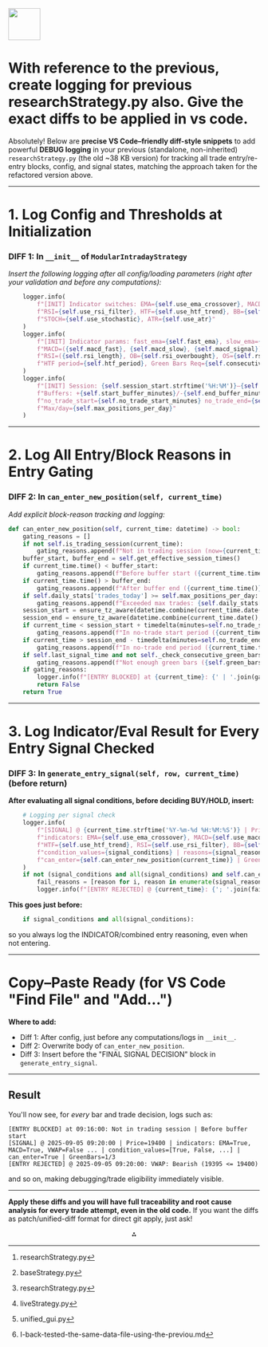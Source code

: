 <img src="https://r2cdn.perplexity.ai/pplx-full-logo-primary-dark%402x.png" style="height:64px;margin-right:32px"/>

# With reference to the previous, create logging for previous researchStrategy.py also. Give the exact diffs to be applied in vs code.

Absolutely! Below are **precise VS Code–friendly diff-style snippets** to add powerful **DEBUG logging** in your previous (standalone, non-inherited) `researchStrategy.py` (the old ~38 KB version) for tracking all trade entry/re-entry blocks, config, and signal states, matching the approach taken for the refactored version above.

***

# 1. **Log Config and Thresholds at Initialization**

### **DIFF 1: In `__init__` of `ModularIntradayStrategy`**

_Insert the following logging after all config/loading parameters (right after your validation and before any computations):_

```python
    logger.info(
        f"[INIT] Indicator switches: EMA={self.use_ema_crossover}, MACD={self.use_macd}, VWAP={self.use_vwap}, "
        f"RSI={self.use_rsi_filter}, HTF={self.use_htf_trend}, BB={self.use_bollinger_bands}, "
        f"STOCH={self.use_stochastic}, ATR={self.use_atr}"
    )
    logger.info(
        f"[INIT] Indicator params: fast_ema={self.fast_ema}, slow_ema={self.slow_ema}, "
        f"MACD=({self.macd_fast}, {self.macd_slow}, {self.macd_signal}), "
        f"RSI=({self.rsi_length}, OB={self.rsi_overbought}, OS={self.rsi_oversold}), "
        f"HTF period={self.htf_period}, Green Bars Req={self.consecutive_green_bars_required}"
    )
    logger.info(
        f"[INIT] Session: {self.session_start.strftime('%H:%M')}–{self.session_end.strftime('%H:%M')}, "
        f"Buffers: +{self.start_buffer_minutes}/-{self.end_buffer_minutes}, "
        f"no_trade_start={self.no_trade_start_minutes} no_trade_end={self.no_trade_end_minutes}, "
        f"Max/day={self.max_positions_per_day}"
    )
```


***

# 2. **Log All Entry/Block Reasons in Entry Gating**

### **DIFF 2: In `can_enter_new_position(self, current_time)`**

_Add explicit block-reason tracking and logging:_

```python
def can_enter_new_position(self, current_time: datetime) -> bool:
    gating_reasons = []
    if not self.is_trading_session(current_time):
        gating_reasons.append(f"Not in trading session (now={current_time.time()}, allowed={self.session_start}-{self.session_end})")
    buffer_start, buffer_end = self.get_effective_session_times()
    if current_time.time() < buffer_start:
        gating_reasons.append(f"Before buffer start ({current_time.time()} < {buffer_start})")
    if current_time.time() > buffer_end:
        gating_reasons.append(f"After buffer end ({current_time.time()} > {buffer_end})")
    if self.daily_stats['trades_today'] >= self.max_positions_per_day:
        gating_reasons.append(f"Exceeded max trades: {self.daily_stats['trades_today']} >= {self.max_positions_per_day}")
    session_start = ensure_tz_aware(datetime.combine(current_time.date(), self.session_start), current_time.tzinfo)
    session_end = ensure_tz_aware(datetime.combine(current_time.date(), self.session_end), current_time.tzinfo)
    if current_time < session_start + timedelta(minutes=self.no_trade_start_minutes):
        gating_reasons.append(f"In no-trade start period ({current_time.time()} < {session_start.time()} + {self.no_trade_start_minutes}m)")
    if current_time > session_end - timedelta(minutes=self.no_trade_end_minutes):
        gating_reasons.append(f"In no-trade end period ({current_time.time()} > {session_end.time()} - {self.no_trade_end_minutes}m)")
    if self.last_signal_time and not self._check_consecutive_green_bars():
        gating_reasons.append(f"Not enough green bars ({self.green_bars_count} < {self.consecutive_green_bars_required})")
    if gating_reasons:
        logger.info(f"[ENTRY BLOCKED] at {current_time}: {' | '.join(gating_reasons)}")
        return False
    return True
```


***

# 3. **Log Indicator/Eval Result for Every Entry Signal Checked**

### **DIFF 3: In `generate_entry_signal(self, row, current_time)` (before return)**

**After evaluating all signal conditions, before deciding BUY/HOLD, insert:**

```python
    # Logging per signal check
    logger.info(
        f"[SIGNAL] @ {current_time.strftime('%Y-%m-%d %H:%M:%S')} | Price={row.get('close', None)} | "
        f"indicators: EMA={self.use_ema_crossover}, MACD={self.use_macd}, VWAP={self.use_vwap}, "
        f"HTF={self.use_htf_trend}, RSI={self.use_rsi_filter}, BB={self.use_bollinger_bands} | "
        f"condition_values={signal_conditions} | reasons={signal_reasons} | "
        f"can_enter={self.can_enter_new_position(current_time)} | GreenBars={self.green_bars_count}/{self.consecutive_green_bars_required}"
    )
    if not (signal_conditions and all(signal_conditions) and self.can_enter_new_position(current_time)):
        fail_reasons = [reason for i, reason in enumerate(signal_reasons) if i < len(signal_conditions) and not signal_conditions[i]]
        logger.info(f"[ENTRY REJECTED] @ {current_time}: {'; '.join(fail_reasons)}")
```

**This goes just before:**

```python
    if signal_conditions and all(signal_conditions):
```

so you always log the INDICATOR/combined entry reasoning, even when not entering.

***

# **Copy–Paste Ready** (for VS Code "Find File" and "Add...")

**Where to add:**

- Diff 1: After config, just before any computations/logs in `__init__`.
- Diff 2: Overwrite body of `can_enter_new_position`.
- Diff 3: Insert before the "FINAL SIGNAL DECISION" block in `generate_entry_signal`.

***

## **Result**

You'll now see, for *every* bar and trade decision, logs such as:

```
[ENTRY BLOCKED] at 09:16:00: Not in trading session | Before buffer start
[SIGNAL] @ 2025-09-05 09:20:00 | Price=19400 | indicators: EMA=True, MACD=True, VWAP=False ... | condition_values=[True, False, ...] | can_enter=True | GreenBars=1/3
[ENTRY REJECTED] @ 2025-09-05 09:20:00: VWAP: Bearish (19395 <= 19400)
```

and so on, making debugging/trade eligibility immediately visible.

***

**Apply these diffs and you will have full traceability and root cause analysis for every trade attempt, even in the old code.**
If you want the diffs as patch/unified-diff format for direct git apply, just ask!
<span style="display:none">[^1][^2][^3][^4][^5][^6]</span>

<div style="text-align: center">⁂</div>

[^1]: researchStrategy.py

[^2]: baseStrategy.py

[^3]: researchStrategy.py

[^4]: liveStrategy.py

[^5]: unified_gui.py

[^6]: I-back-tested-the-same-data-file-using-the-previou.md

